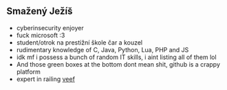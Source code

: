 ## Smažený Ježíš
- cyberinsecurity enjoyer
- fuck microsoft :3
- student/otrok na prestižní škole čar a kouzel
- rudimentary knowledge of C, Java, Python, Lua, PHP and JS
- idk mf i possess a bunch of random IT skills, i aint listing all of them lol
- And those green boxes at the bottom dont mean shit, github is a crappy platform 
- expert in railing [veef](https://www.github.com/veef77)
